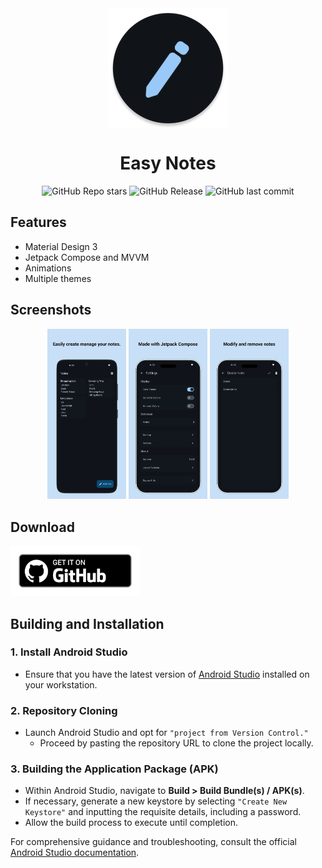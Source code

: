 <div align="center">

<img width="" src="app/src/main/res/mipmap-xxxhdpi/ic_launcher_round.webp" alt="Easy Notes" align="center">

# Easy Notes

![GitHub Repo stars](https://img.shields.io/github/stars/Kin69/EasyNotes?style=for-the-badge&logo=star&logoColor=%23101318&labelColor=%23101318&color=%2397caf9)
![GitHub Release](https://img.shields.io/github/v/release/Kin69/EasyNotes?include_prereleases&style=for-the-badge&logo=%239acbff&logoColor=%23101318&labelColor=%23101318&color=%239acbff)
![GitHub last commit](https://img.shields.io/github/last-commit/Kin69/EasyNotes?style=for-the-badge&labelColor=%23101318&color=%2397caf9)

</div>

<div align="left">

## Features

* Material Design 3
* Jetpack Compose and MVVM
* Animations
* Multiple themes


## Screenshots
<div align="center">
    <img src="metadata/screenshots/screenshot_1.jpg" width="25%" />
    <img src="metadata/screenshots/screenshot_2.jpg" width="25%" />
    <img src="metadata/screenshots/screenshot_3.jpg" width="25%" />
</div>

<div align="left">

## Download

[<img src="metadata/icons/github.png" alt="Get it on GitHub" height="80">](https://github.com/Kin69/EasyNotes/releases)

## Building and Installation

### 1. Install Android Studio
- Ensure that you have the latest version of [Android Studio](https://developer.android.com/studio) installed on your workstation.

### 2. Repository Cloning
- Launch Android Studio and opt for `"project from Version Control."`
  - Proceed by pasting the repository URL to clone the project locally.

### 3. Building the Application Package (APK)
- Within Android Studio, navigate to **Build > Build Bundle(s) / APK(s)**.
- If necessary, generate a new keystore by selecting `"Create New Keystore"` and inputting the requisite details, including a password.
- Allow the build process to execute until completion.

For comprehensive guidance and troubleshooting, consult the official [Android Studio documentation](https://developer.android.com/studio).
</div>
